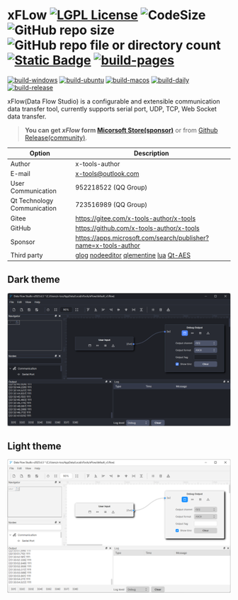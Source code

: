 ﻿# xFLow [![LGPL License](https://img.shields.io/badge/License-LGPL%20v3-blue.svg)](https://www.gnu.org/licenses/lgpl-3.0.html) ![CodeSize](https://img.shields.io/github/languages/code-size/x-tools-author/x-flow) ![GitHub repo size](https://img.shields.io/github/repo-size/x-tools-author/x-flow) ![GitHub repo file or directory count](https://img.shields.io/github/directory-file-count/x-tools-author/x-flow) [![Static Badge](https://img.shields.io/badge/sponsor-Microsoft_Sotre-blue)](https://apps.microsoft.com/detail/9p29h1ndnkbb) [![build-pages](https://github.com/x-tools-author/x-flow/actions/workflows/build-pages.yml/badge.svg)](https://github.com/x-tools-author/x-flow/actions/workflows/build-pages.yml)

[![build-windows](https://github.com/x-tools-author/x-flow/actions/workflows/build-windows.yml/badge.svg)](https://github.com/x-tools-author/x-flow/actions/workflows/build-windows.yml)
[![build-ubuntu](https://github.com/x-tools-author/x-flow/actions/workflows/build-ubuntu.yml/badge.svg)](https://github.com/x-tools-author/x-flow/actions/workflows/build-ubuntu.yml)
[![build-macos](https://github.com/x-tools-author/x-flow/actions/workflows/build-macos.yml/badge.svg)](https://github.com/x-tools-author/x-flow/actions/workflows/build-macos.yml)
[![build-daily](https://github.com/x-tools-author/x-flow/actions/workflows/build-daily.yml/badge.svg)](https://github.com/x-tools-author/x-flow/actions/workflows/build-daily.yml)
[![build-release](https://github.com/x-tools-author/x-flow/actions/workflows/build-release.yml/badge.svg)](https://github.com/x-tools-author/x-flow/actions/workflows/build-release.yml)

xFlow(Data Flow Studio) is a configurable and extensible communication data transfer tool, currently supports serial port, UDP, TCP, Web Socket data transfer.

> **You can get *xFlow* form [Micorsoft Store(sponsor)](https://apps.microsoft.com/detail/9pjk7d83p014)** or from [Github Release(community)](https://github.com/x-tools-author/x-flow/releases).

|Option|Description|
|---|---|
|Author|x-tools-author|
|E-mail|<x-tools@outlook.com>|
|User Communication| 952218522 (QQ Group)|
|Qt Technology Communication|723516989 (QQ Group)|
|Gitee| <https://gitee.com/x-tools-author/x-tools>|
|GitHub| <https://github.com/x-tools-author/x-tools>|
|Sponsor|<https://apps.microsoft.com/search/publisher?name=x-tools-author>|
|Third party|[glog](https://github.com/google/glog) [nodeeditor](https://github.com/paceholder/nodeeditor) [qlementine](https://github.com/oclero/qlementine) [lua](https://github.com/lua/lua) [Qt-AES](https://github.com/bricke/Qt-AES)|

## Dark theme

![xToolsDark.png](docs/images/dark.png)

## Light theme

![xToolsLight.png](docs/images/light.png)